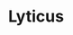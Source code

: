 ---
git: https://github.com/lyticus
logohandle: lyticus
sort: lyticus
title: Lyticus
twitter: https://x.com/lyticus
website: https://lyticus.com/
---